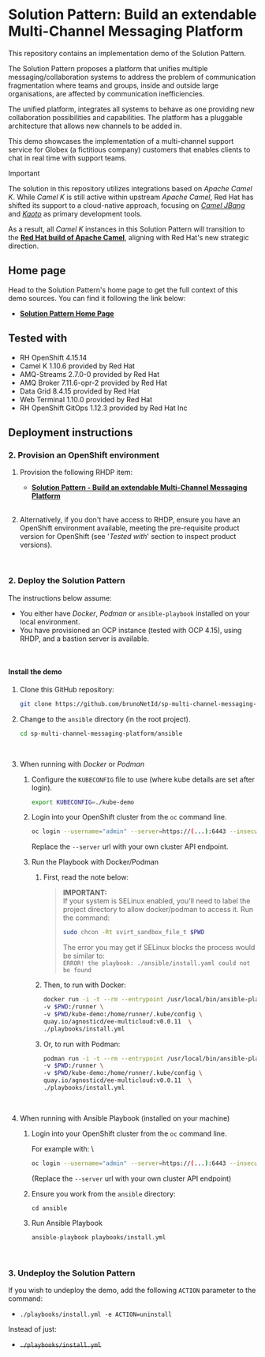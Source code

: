 # Solution Pattern: Build an extendable Multi-Channel Messaging Platform

This repository contains an implementation demo of the Solution Pattern.

The Solution Pattern proposes a platform that unifies multiple messaging/collaboration systems to address the problem of communication fragmentation where teams and groups, inside and outside large organisations, are affected by communication inefficiencies. 

The unified platform, integrates all systems to behave as one providing new collaboration possibilities and capabilities. The platform has a pluggable architecture that allows new channels to be added in.

This demo showcases the implementation of a multi-channel support service for Globex (a fictitious company) customers that enables clients to chat in real time with support teams.


> [!IMPORTANT]
> 
> The solution in this repository utilizes integrations based on _Apache Camel K_. While _Camel K_ is still active within upstream _Apache Camel_, Red Hat has shifted its support to a cloud-native approach, focusing on [_Camel JBang_](https://camel.apache.org/manual/camel-jbang.html) and [_Kaoto_](https://kaoto.io) as primary development tools.
>
> As a result, all <i>Camel K</i> instances in this Solution Pattern will transition to the [**Red Hat build of Apache Camel**](https://developers.redhat.com/products/redhat-build-of-apache-camel/overview), aligning with Red Hat's new strategic direction.

<!-- <div style="background: #E7F0FF; border: 1px dashed #4786FF; border-radius: 2px; padding: 1rem; margin-bottom: 1rem">
 <span style="font-weight: bold; color: #4786FF; padding-right: 0.5rem;">ⓘ Note</span>
 
 </br>

The solution in this repository utilizes integrations based on _Apache Camel K_. While _Camel K_ is still active within upstream _Apache Camel_, Red Hat has shifted its support to a cloud-native approach, focusing on [_Camel JBang_](https://camel.apache.org/manual/camel-jbang.html) and [_Kaoto_](https://kaoto.io) as primary development tools.

As a result, all <i>Camel K</i> instances in this Solution Pattern will transition to the [**Red Hat build of Apache Camel**](https://developers.redhat.com/products/redhat-build-of-apache-camel/overview), aligning with Red Hat's new strategic direction.
</div> -->

## Home page

Head to the Solution Pattern's home page to get the full context of this demo sources. You can find it following the link below:

- [**Solution Pattern Home Page**](https://www.solutionpatterns.io/solution-pattern-multi-channel-messaging-platform)


## Tested with

* RH OpenShift 4.15.14
* Camel K 1.10.6 provided by Red Hat
* AMQ-Streams 2.7.0-0 provided by Red Hat
* AMQ Broker 7.11.6-opr-2 provided by Red Hat
* Data Grid 8.4.15 provided by Red Hat
* Web Terminal 1.10.0 provided by Red Hat
* RH OpenShift GitOps 1.12.3 provided by Red Hat Inc



## Deployment instructions

### 2. Provision an OpenShift environment

1. Provision the following RHDP item:

    * [**Solution Pattern - Build an extendable Multi-Channel Messaging Platform**](https://demo.redhat.com/catalog?item=babylon-catalog-prod/community-content.com-multi-channel.prod&utm_source=webapp&utm_medium=share-link)

   <br/>

1. Alternatively, if you don't have access to RHDP, ensure you have an OpenShift environment available, meeting the pre-requisite product version for OpenShift (see '_Tested with_' section to inspect product versions).

<br/>

### 2. Deploy the Solution Pattern

The instructions below assume:
* You either have _Docker_, _Podman_ or `ansible-playbook` installed on your local environment.
* You have provisioned an OCP instance (tested with OCP 4.15), using RHDP, and a bastion server is available.

<br/>


#### Install the demo

1. Clone this GitHub repository:

    ```sh
    git clone https://github.com/brunoNetId/sp-multi-channel-messaging-platform.git
    ```

1. Change to the `ansible` directory (in the root project).

    ```sh
    cd sp-multi-channel-messaging-platform/ansible
    ```

    <br/>

1. When running with _Docker_ or _Podman_
    
    1. Configure the `KUBECONFIG` file to use (where kube details are set after login).

        ```sh
        export KUBECONFIG=./kube-demo
        ```

    1. Login into your OpenShift cluster from the `oc` command line.

        ```sh
        oc login --username="admin" --server=https://(...):6443 --insecure-skip-tls-verify=true
        ```

        Replace the `--server` url with your own cluster API endpoint.


    1. Run the Playbook with Docker/Podman

        1. First, read the note below:
        
           > **IMPORTANT:** \
           > If your system is SELinux enabled, you'll need to label the project directory to allow docker/podman to access it. Run the command:
           > ```sh     
           > sudo chcon -Rt svirt_sandbox_file_t $PWD
           > ```
           > The error you may get if SELinux blocks the process would be similar to: \
           > `ERROR! the playbook: ./ansible/install.yaml could not be found`
          

        1. Then, to run with Docker:
        
            ```sh
            docker run -i -t --rm --entrypoint /usr/local/bin/ansible-playbook \
            -v $PWD:/runner \
            -v $PWD/kube-demo:/home/runner/.kube/config \
            quay.io/agnosticd/ee-multicloud:v0.0.11  \
            ./playbooks/install.yml
            ```
        
        1. Or, to run with Podman:
        
            ```sh
            podman run -i -t --rm --entrypoint /usr/local/bin/ansible-playbook \
            -v $PWD:/runner \
            -v $PWD/kube-demo:/home/runner/.kube/config \
            quay.io/agnosticd/ee-multicloud:v0.0.11  \
            ./playbooks/install.yml

            ```
    <br/>

1. When running with Ansible Playbook (installed on your machine)

    1. Login into your OpenShift cluster from the `oc` command line.

        For example with: \
        ```sh
        oc login --username="admin" --server=https://(...):6443 --insecure-skip-tls-verify=true
        ```
        (Replace the `--server` url with your own cluster API endpoint)

    1. Ensure you work from the `ansible` directory:
        ```
        cd ansible
        ```
    2. Run Ansible Playbook
        ```sh
        ansible-playbook playbooks/install.yml
        ```

<br/>

### 3. Undeploy the Solution Pattern

If you wish to undeploy the demo, add the following `ACTION` parameter to the command:
 - `./playbooks/install.yml -e ACTION=uninstall`

Instead of just:
 - ~~`./playbooks/install.yml`~~
